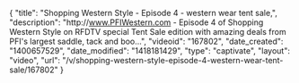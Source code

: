 {
    "title": "Shopping Western Style - Episode 4 - western wear tent sale,",
    "description": "http:\/\/www.PFIWestern.com - Episode 4 of Shopping Western Style on RFDTV special Tent Sale edition with amazing deals from PFI's largest saddle, tack and boo...",
    "videoid": "167802",
    "date_created": "1400657529",
    "date_modified": "1418181429",
    "type": "captivate",
    "layout": "video",
    "url": "\/v\/shopping-western-style-episode-4-western-wear-tent-sale\/167802"
}